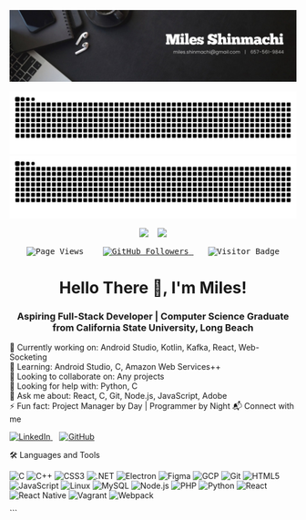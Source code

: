 ![logo](https://github.com/miles-akio/miles-akio/blob/main/miles.jpg)

<div align="center">

![github contribution grid snake animation](https://raw.githubusercontent.com/shahradelahi/shahradelahi/output/github-contribution-grid-snake-dark.svg#gh-dark-mode-only)
![github contribution grid snake animation](https://raw.githubusercontent.com/shahradelahi/shahradelahi/output/github-contribution-grid-snake.svg#gh-light-mode-only)

</div>

<p align="center">
    <img src="https://github-readme-stats.vercel.app/api/top-langs/?username=miles-akio&theme=radical&show_icons=true&include_all_commits=true" height="200" />
    &nbsp;&nbsp;
    <img src="https://github-readme-stats.vercel.app/api?username=miles-akio&theme=radical&show_icons=true&count_private=true" height="200" />
</p>

<p align="center" style="font-family: monospace;">
    <img src="https://rushter.com/counter.svg" alt="Page Views" />
    &nbsp;&nbsp;
    <a href="https://github.com/miles-akio">
        <img src="https://img.shields.io/github/followers/miles-akio?label=Follow&style=social" alt="GitHub Followers" />
    </a>
    &nbsp;&nbsp;
    <img src="https://visitor-badge.laobi.icu/badge?page_id=miles-akio.miles-akio" alt="Visitor Badge" />
</p>

<h1 align="center">Hello There 👋, I'm Miles!</h1>
<h3 align="center">Aspiring Full-Stack Developer | Computer Science Graduate from California State University, Long Beach</h3>


🔭 Currently working on: Android Studio, Kotlin, Kafka, React, Web-Socketing  
🌱 Learning: Android Studio, C, Amazon Web Services++  
👯 Looking to collaborate on: Any projects  
🤝 Looking for help with: Python, C  
💬 Ask me about: React, C, Git, Node.js, JavaScript, Adobe  
⚡ Fun fact: Project Manager by Day | Programmer by Night
📬 Connect with me
<p> <a href="https://linkedin.com/in/mshinmachi" target="_blank"> <img src="https://cdn.jsdelivr.net/gh/devicons/devicon/icons/linkedin/linkedin-original.svg" alt="LinkedIn" width="30" height="30" /> </a> &nbsp;&nbsp; <a href="https://github.com/miles-akio" target="_blank"> <img src="https://cdn.jsdelivr.net/gh/devicons/devicon/icons/github/github-original.svg" alt="GitHub" width="30" height="30" /> </a> </p>
🛠️ Languages and Tools
<p align="left"> <img src="https://cdn.jsdelivr.net/gh/devicons/devicon/icons/c/c-original.svg" alt="C" width="40" height="40" /> <img src="https://cdn.jsdelivr.net/gh/devicons/devicon/icons/cplusplus/cplusplus-original.svg" alt="C++" width="40" height="40" /> <img src="https://cdn.jsdelivr.net/gh/devicons/devicon/icons/css3/css3-original-wordmark.svg" alt="CSS3" width="40" height="40" /> <img src="https://cdn.jsdelivr.net/gh/devicons/devicon/icons/dot-net/dot-net-original.svg" alt=".NET" width="40" height="40" /> <img src="https://cdn.jsdelivr.net/gh/devicons/devicon/icons/electron/electron-original.svg" alt="Electron" width="40" height="40" /> <img src="https://cdn.jsdelivr.net/gh/devicons/devicon/icons/figma/figma-original.svg" alt="Figma" width="40" height="40" /> <img src="https://cdn.jsdelivr.net/gh/devicons/devicon/icons/googlecloud/googlecloud-original.svg" alt="GCP" width="40" height="40" /> <img src="https://cdn.jsdelivr.net/gh/devicons/devicon/icons/git/git-original.svg" alt="Git" width="40" height="40" /> <img src="https://cdn.jsdelivr.net/gh/devicons/devicon/icons/html5/html5-original-wordmark.svg" alt="HTML5" width="40" height="40" /> <img src="https://cdn.jsdelivr.net/gh/devicons/devicon/icons/javascript/javascript-original.svg" alt="JavaScript" width="40" height="40" /> <img src="https://cdn.jsdelivr.net/gh/devicons/devicon/icons/linux/linux-original.svg" alt="Linux" width="40" height="40" /> <img src="https://cdn.jsdelivr.net/gh/devicons/devicon/icons/mysql/mysql-original-wordmark.svg" alt="MySQL" width="40" height="40" /> <img src="https://cdn.jsdelivr.net/gh/devicons/devicon/icons/nodejs/nodejs-original-wordmark.svg" alt="Node.js" width="40" height="40" /> <img src="https://cdn.jsdelivr.net/gh/devicons/devicon/icons/php/php-original.svg" alt="PHP" width="40" height="40" /> <img src="https://cdn.jsdelivr.net/gh/devicons/devicon/icons/python/python-original.svg" alt="Python" width="40" height="40" /> <img src="https://cdn.jsdelivr.net/gh/devicons/devicon/icons/react/react-original-wordmark.svg" alt="React" width="40" height="40" /> <img src="https://reactnative.dev/img/header_logo.svg" alt="React Native" width="40" height="40" /> <img src="https://cdn.jsdelivr.net/gh/devicons/devicon/icons/vagrant/vagrant-original.svg" alt="Vagrant" width="40" height="40" /> <img src="https://cdn.jsdelivr.net/gh/devicons/devicon/icons/webpack/webpack-original-wordmark.svg" alt="Webpack" width="40" height="40" /> </p> ```
